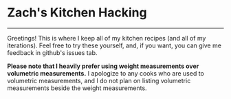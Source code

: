 # Zach's Kitchen Hacking
___
Greetings! This is where I keep all of my kitchen recipes (and all of my iterations). Feel free to try these yourself, and, if you want, you can give me feedback in github's issues tab.

**Please note that I heavily prefer using weight measurements over volumetric measurements.** I apologize to any cooks who are used to volumetric measurements, and I do not plan on listing volumetric measurements beside the weight measurements.